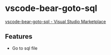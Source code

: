 # vscode-bear-goto-sql

[vscode-bear-goto-sql - Visual Studio Marketplace](https://marketplace.visualstudio.com/items?itemName=YukiAdachi.vscode-bear-goto-sql)

## Features

- Go to sql file
